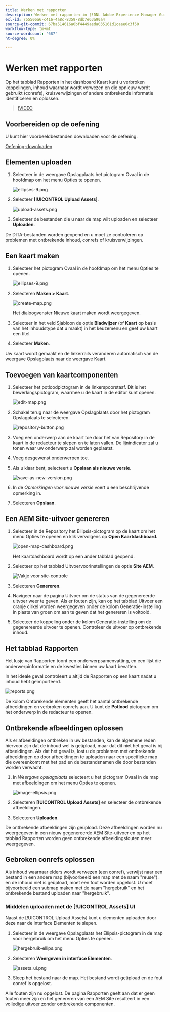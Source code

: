 ```yaml
---
title: Werken met rapporten
description: Werken met rapporten in [!DNL Adobe Experience Manager Guides]
exl-id: 755506a6-c416-4a8c-8359-8db7e63a90a4
source-git-commit: 67ba514616a0bf4449aeda035161d1caae0c3f50
workflow-type: tm+mt
source-wordcount: '687'
ht-degree: 0%

---
```


# Werken met rapporten

Op het tabblad Rapporten in het dashboard Kaart kunt u verbroken koppelingen, inhoud waarnaar wordt verwezen en die opnieuw wordt gebruikt (conrefs), kruisverwijzingen of andere ontbrekende informatie identificeren en oplossen.

>[!VIDEO](https://video.tv.adobe.com/v/339039?quality=12&learn=on)

## Voorbereiden op de oefening

U kunt hier voorbeeldbestanden downloaden voor de oefening.

[Oefening-downloaden](assets/exercises/working-with-reports.zip)

## Elementen uploaden

1. Selecteer in de weergave Opslagplaats het pictogram Ovaal in de hoofdmap om het menu Opties te openen.

   ![ellipses-9.png](images/ellipses-9.png)

1. Selecteer **[!UICONTROL Upload Assets]**.

   ![upload-assets.png](images/upload-assets.png)

1. Selecteer de bestanden die u naar de map wilt uploaden en selecteer **Uploaden**.

De DITA-bestanden worden geopend en u moet ze controleren op problemen met ontbrekende inhoud, conrefs of kruisverwijzingen.

## Een kaart maken

1. Selecteer het pictogram Ovaal in de hoofdmap om het menu Opties te openen.

   ![ellipses-9.png](images/ellipses-9.png)

1. Selecteren **Maken > Kaart**.

   ![create-map.png](images/create-map.png)

   Het dialoogvenster Nieuwe kaart maken wordt weergegeven.

1. Selecteer in het veld Sjabloon de optie **Bladwijzer** (of **Kaart** op basis van het inhoudstype dat u maakt) in het keuzemenu en geef uw kaart een titel.

1. Selecteer **Maken**.

Uw kaart wordt gemaakt en de linkerrails veranderen automatisch van de weergave Opslagplaats naar de weergave Kaart.

## Toevoegen van kaartcomponenten

1. Selecteer het potloodpictogram in de linkerspoorstaaf.
Dit is het bewerkingspictogram, waarmee u de kaart in de editor kunt openen.

   ![edit-map.png](images/edit-map.png)

1. Schakel terug naar de weergave Opslagplaats door het pictogram Opslagplaats te selecteren.

   ![repository-button.png](images/repository-button.png)

1. Voeg een onderwerp aan de kaart toe door het van Repository in de kaart in de redacteur te slepen en te laten vallen.
De lijnindicator zal u tonen waar uw onderwerp zal worden geplaatst.

1. Voeg desgewenst onderwerpen toe.

1. Als u klaar bent, selecteert u **Opslaan als nieuwe versie.**

   ![save-as-new-version.png](images/save-as-new-version.png)

1. In de *Opmerkingen voor nieuwe versie* voert u een beschrijvende opmerking in.

1. Selecteren **Opslaan**.

## Een AEM Site-uitvoer genereren

1. Selecteer in de Repository het Ellipsis-pictogram op de kaart om het menu Opties te openen en klik vervolgens op **Open Kaartdashboard.**

   ![open-map-dashboard.png](images/open-map-dashboard.png)

   Het kaartdashboard wordt op een ander tabblad geopend.
1. Selecteer op het tabblad Uitvoervoorinstellingen de optie **Site AEM**.

   ![Vakje voor site-controle](images/aem-site-checkbox.png)

1. Selecteren **Genereren**.

1. Navigeer naar de pagina Uitvoer om de status van de gegenereerde uitvoer weer te geven.
Als er fouten zijn, kan op het tabblad Uitvoer een oranje cirkel worden weergegeven onder de kolom Generatie-instelling in plaats van groen om aan te geven dat het genereren is voltooid.

1. Selecteer de koppeling onder de kolom Generatie-instelling om de gegenereerde uitvoer te openen.
Controleer de uitvoer op ontbrekende inhoud.

## Het tabblad Rapporten

Het lusje van Rapporten toont een onderwerpsamenvatting, en een lijst die onderwerpinformatie en de kwesties binnen uw kaart bevatten.

In het ideale geval controleert u altijd de Rapporten op een kaart nadat u inhoud hebt geïmporteerd.

![reports.png](images/reports.png)

De kolom Ontbrekende elementen geeft het aantal ontbrekende afbeeldingen en verbroken conrefs aan. U kunt de **Potlood** pictogram om het onderwerp in de redacteur te openen.

## Ontbrekende afbeeldingen oplossen

Als er afbeeldingen ontbreken in uw bestanden, kan de algemene reden hiervoor zijn dat de inhoud wel is geüpload, maar dat dit niet het geval is bij afbeeldingen. Als dat het geval is, lost u de problemen met ontbrekende afbeeldingen op door afbeeldingen te uploaden naar een specifieke map die overeenkomt met het pad en de bestandsnamen die door bestanden worden verwacht.

1. In *Weergave opslagplaats* selecteert u het pictogram Ovaal in de map met afbeeldingen om het menu Opties te openen.

   ![image-ellipsis.png](images/image-ellipsis.png)

1. Selecteren **[!UICONTROL Upload Assets]** en selecteer de ontbrekende afbeeldingen.

1. Selecteren **Uploaden**.

De ontbrekende afbeeldingen zijn geüpload. Deze afbeeldingen worden nu weergegeven in een nieuw gegenereerde AEM Site-uitvoer en op het tabblad Rapporten worden geen ontbrekende afbeeldingsfouten meer weergegeven.

## Gebroken conrefs oplossen

Als inhoud waarnaar elders wordt verwezen (een conref), verwijst naar een bestand in een andere map (bijvoorbeeld een map met de naam &quot;reuse&quot;). en de inhoud niet is geüpload, moet een fout worden opgelost. U moet bijvoorbeeld een submap maken met de naam &quot;hergebruik&quot; en het ontbrekende bestand uploaden naar &quot;hergebruik&quot;.

### Middelen uploaden met de [!UICONTROL Assets] UI

Naast de [!UICONTROL Upload Assets] kunt u elementen uploaden door deze naar de interface Elementen te slepen.

1. Selecteer in de weergave Opslagplaats het Ellipsis-pictogram in de map voor hergebruik om het menu Opties te openen.

   ![hergebruik-ellips.png](images/reuse-ellipsis.png)

1. Selecteren **Weergeven in interface Elementen**.

   ![assets_ui.png](images/assets_ui.png)

1. Sleep het bestand naar de map.
Het bestand wordt geüpload en de fout conref is opgelost.

Alle fouten zijn nu opgelost. De pagina Rapporten geeft aan dat er geen fouten meer zijn en het genereren van een AEM Site resulteert in een volledige uitvoer zonder ontbrekende componenten.
